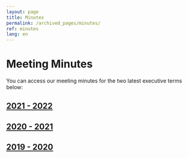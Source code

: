 ```yaml
---
layout: page
title: Minutes
permalink: /archived_pages/minutes/
ref: minutes
lang: en
---
```

# Meeting Minutes 
You can access our meeting minutes for the two latest executive terms below:

<h2>
    <a href="https://drive.google.com/drive/u/1/folders/1Wr3UTq4kh9pEseFfk8hpMOwYWqX9DErt" target="_blank">2021 - 2022</a>
</h2>

<h2>
    <a href="https://drive.google.com/drive/folders/1Bbn_NNVZM16kkxMNMAi51HkJn7QumebX?usp=sharing" target="_blank">2020 - 2021</a>
</h2>

<h2>
    <a href="https://drive.google.com/drive/folders/1BzZRzVJMVP12D6vQ_4O1513n0J19O4hE?usp=sharing" target="_blank">2019 - 2020</a>
</h2>
